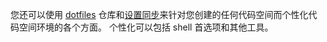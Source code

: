 您还可以使用 [dotfiles](https://dotfiles.github.io/tutorials/) 仓库和[设置同步](https://code.visualstudio.com/docs/editor/settings-sync)来针对您创建的任何代码空间而个性化代码空间环境的各个方面。 个性化可以包括 shell 首选项和其他工具。
